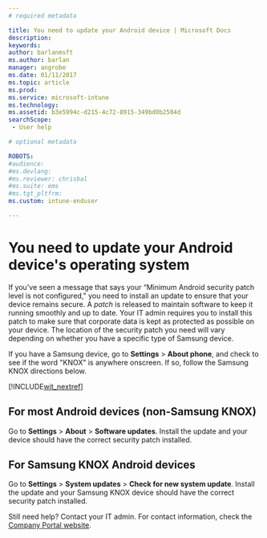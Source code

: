 ```yaml
---
# required metadata

title: You need to update your Android device | Microsoft Docs
description:
keywords:
author: barlanmsftms.author: barlan
manager: angrobe
ms.date: 01/11/2017
ms.topic: article
ms.prod:
ms.service: microsoft-intune
ms.technology:
ms.assetid: b3e5994c-d215-4c72-8915-349bd0b2504dsearchScope: - User help

# optional metadata

ROBOTS:  
#audience:
#ms.devlang:
#ms.reviewer: chrisbal
#ms.suite: ems
#ms.tgt_pltfrm:
ms.custom: intune-enduser

---
```


# You need to update your Android device's operating system

If you've seen a message that says your “Minimum Android security patch level is not configured," you need to install an update to ensure that your device remains secure. A _patch_ is released to maintain software to keep it running smoothly and up to date. Your IT admin requires you to install this patch to make sure that corporate data is kept as protected as possible on your device. The location of the security patch you need will vary depending on whether you have a specific type of Samsung device.

If you have a Samsung device, go to **Settings** > **About phone**, and check to see if the word "KNOX" is anywhere onscreen. If so, follow the Samsung KNOX directions below.

[!INCLUDE[wit_nextref](../includes/end-user-os-update-guidance.md)]

## For most Android devices (non-Samsung KNOX)

Go to **Settings** > **About** > **Software updates**. Install the update and your device should have the correct security patch installed.

## For Samsung KNOX Android devices

Go to **Settings** > **System updates** > **Check for new system update**. Install the update and your Samsung KNOX device should have the correct security patch installed.



Still need help? Contact your IT admin. For contact information, check the [Company Portal website](http://portal.manage.microsoft.com).
